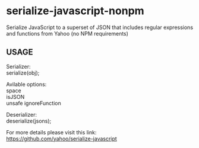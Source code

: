 # serialize-javascript-nonpm
Serialize JavaScript to a superset of JSON that includes regular expressions and functions from Yahoo (no NPM requirements)

## USAGE
Serializer:  
serialize(obj);   
   
Avilable options:   
space   
isJSON  
unsafe
ignoreFunction

Deserializer:  
deserialize(jsons);  

For more details please visit this link:  
https://github.com/yahoo/serialize-javascript
